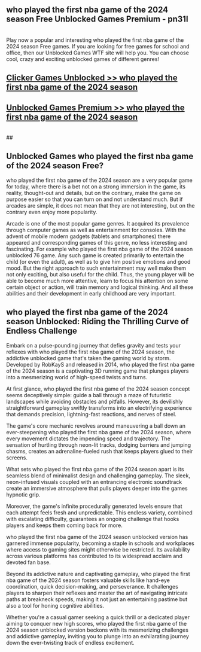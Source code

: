 ## who played the first nba game of the 2024 season Free Unblocked Games Premium - pn31l <br>
<br>
Play now a popular and interesting who played the first nba game of the 2024 season Free games. If you are looking for free games for school and office, then our Unblocked Games WTF site will help you. You can choose cool, crazy and exciting unblocked games of different genres!


##  [Clicker Games Unblocked >> who played the first nba game of the 2024 season](http://freeplayer.one?title=who_played_the_first_nba_game_of_the_2024_season&ref=04)

##  [Unblocked Games Premium >> who played the first nba game of the 2024 season](http://freeplayer.one?title=who_played_the_first_nba_game_of_the_2024_season&ref=04)
  <br>
  ##



## Unblocked Games who played the first nba game of the 2024 season Free?

who played the first nba game of the 2024 season are a very popular game for today, where there is a bet not on a strong immersion in the game, its reality, thought-out and details, but on the contrary, make the game on purpose easier so that you can turn on and not understand much. But if arcades are simple, it does not mean that they are not interesting, but on the contrary even enjoy more popularity.

Arcade is one of the most popular game genres. It acquired its prevalence through computer games as well as entertainment for consoles. With the advent of mobile modern gadgets (tablets and smartphones) there appeared and corresponding games of this genre, no less interesting and fascinating. For example who played the first nba game of the 2024 season unblocked 76 game. Any such game is created primarily to entertain the child (or even the adult), as well as to give him positive emotions and good mood. But the right approach to such entertainment may well make them not only exciting, but also useful for the child. Thus, the young player will be able to become much more attentive, learn to focus his attention on some certain object or action, will train memory and logical thinking. And all these abilities and their development in early childhood are very important.

##  who played the first nba game of the 2024 season Unblocked: Riding the Thrilling Curve of Endless Challenge

Embark on a pulse-pounding journey that defies gravity and tests your reflexes with who played the first nba game of the 2024 season, the addictive unblocked game that's taken the gaming world by storm. Developed by RobKayS and released in 2014, who played the first nba game of the 2024 season is a captivating 3D running game that plunges players into a mesmerizing world of high-speed twists and turns.

At first glance, who played the first nba game of the 2024 season concept seems deceptively simple: guide a ball through a maze of futuristic landscapes while avoiding obstacles and pitfalls. However, its devilishly straightforward gameplay swiftly transforms into an electrifying experience that demands precision, lightning-fast reactions, and nerves of steel.

The game's core mechanic revolves around maneuvering a ball down an ever-steepening who played the first nba game of the 2024 season, where every movement dictates the impending speed and trajectory. The sensation of hurtling through neon-lit tracks, dodging barriers and jumping chasms, creates an adrenaline-fueled rush that keeps players glued to their screens.

What sets who played the first nba game of the 2024 season apart is its seamless blend of minimalist design and challenging gameplay. The sleek, neon-infused visuals coupled with an entrancing electronic soundtrack create an immersive atmosphere that pulls players deeper into the games hypnotic grip.

Moreover, the game's infinite procedurally generated levels ensure that each attempt feels fresh and unpredictable. This endless variety, combined with escalating difficulty, guarantees an ongoing challenge that hooks players and keeps them coming back for more.

who played the first nba game of the 2024 season unblocked version has garnered immense popularity, becoming a staple in schools and workplaces where access to gaming sites might otherwise be restricted. Its availability across various platforms has contributed to its widespread acclaim and devoted fan base.

Beyond its addictive nature and captivating gameplay, who played the first nba game of the 2024 season fosters valuable skills like hand-eye coordination, quick decision-making, and perseverance. It challenges players to sharpen their reflexes and master the art of navigating intricate paths at breakneck speeds, making it not just an entertaining pastime but also a tool for honing cognitive abilities.

Whether you're a casual gamer seeking a quick thrill or a dedicated player aiming to conquer new high scores, who played the first nba game of the 2024 season unblocked version beckons with its mesmerizing challenges and addictive gameplay, inviting you to plunge into an exhilarating journey down the ever-twisting track of endless excitement.